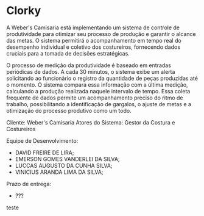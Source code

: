 # Clorky

A Weber's Camisaria está implementando um sistema de controle de produtividade para otimizar seu processo de produção e garantir o alcance das metas. O sistema permitirá o acompanhamento em tempo real do desempenho individual e coletivo dos costureiros, fornecendo dados cruciais para a tomada de decisões estratégicas.

O processo de medição da produtividade é baseado em entradas periódicas de dados. A cada 30 minutos, o sistema exibe um alerta solicitando ao funcionário o registro da quantidade de peças produzidas até o momento. O sistema compara essa informação com a última medição, calculando a produção realizada naquele intervalo de tempo. Essa coleta frequente de dados permite um acompanhamento preciso do ritmo de trabalho, possibilitando a identificação de gargalos, o ajuste de metas e a otimização do processo produtivo como um todo.

Cliente: Weber's Camisaria
Atores do Sistema: Gestor da Costura e Costureiros

Equipe de Desenvolvimento: 
- DAVID FREIRE DE LIRA;
- EMERSON GOMES VANDERLEI DA SILVA;
- LUCCAS AUGUSTO DA CUNHA SILVA;
- VINICIUS ARANDA LIMA DA SILVA;

Prazo de entrega:
- ???

teste